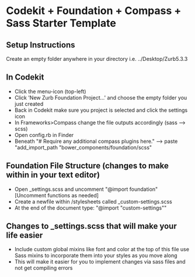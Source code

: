 # Codekit + Foundation + Compass + Sass Starter Template

## Setup Instructions

Create an empty folder anywhere in your directory i.e. ../Desktop/Zurb5.3.3

<h2>In Codekit</h2>
<ul>
  <li>Click the menu-icon (top-left)</li>
  <li>Click 'New Zurb Foundation Project...' and choose the empty folder you just created</li>
  <li>Back in Codekit make sure you project is selected and click the settings icon</li>
  <li>In Frameworks>Compass change the file outputs accordingly (sass --> scss)</li>
  <li>Open config.rb in Finder </li>
  <li>Beneath "# Require any additional compass plugins here." --> paste "add_import_path "bower_components/foundation/scss"</li>
</ul>

<h2>Foundation File Structure (changes to make within in your text editor)</h2>
  <ul>
    <li>Open _settings.scss and uncomment "@import foundation" [Uncomment functions as needed]</li>
    <li>Create a newfile within /stylesheets called _custom-settings.scss</li>
    <li>At the end of the document type: "@import "custom-settings""</li>
  </ul>
  
<h2>Changes to _settings.scss that will make your life easier</h2>
  <ul>
    <li>Include custom global mixins like font and color at the top of this file use Sass mixins to incorporate them into your styles as you move along</li>
    <li>This will make it easier for you to implement changes via sass files and not get compiling errors</li>
  </ul>

